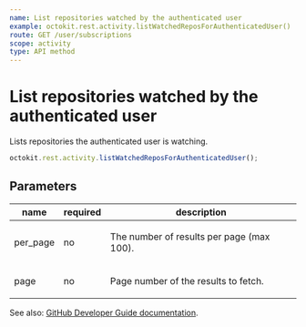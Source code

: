 ```yaml
---
name: List repositories watched by the authenticated user
example: octokit.rest.activity.listWatchedReposForAuthenticatedUser()
route: GET /user/subscriptions
scope: activity
type: API method
---
```


# List repositories watched by the authenticated user

Lists repositories the authenticated user is watching.

```js
octokit.rest.activity.listWatchedReposForAuthenticatedUser();
```

## Parameters

<table>
  <thead>
    <tr>
      <th>name</th>
      <th>required</th>
      <th>description</th>
    </tr>
  </thead>
  <tbody>
    <tr><td>per_page</td><td>no</td><td>

The number of results per page (max 100).

</td></tr>
<tr><td>page</td><td>no</td><td>

Page number of the results to fetch.

</td></tr>
  </tbody>
</table>

See also: [GitHub Developer Guide documentation](https://docs.github.com/rest/reference/activity#list-repositories-watched-by-the-authenticated-user).
